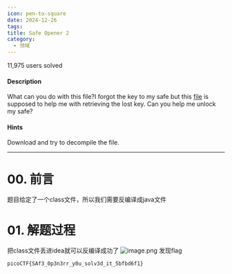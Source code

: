 ```yaml
---
icon: pen-to-square
date: 2024-12-26
tags: 
title: Safe Opener 2
category:
  - 领域
---
```

11,975 users solved
#### Description

What can you do with this file?I forgot the key to my safe but this [file](https://artifacts.picoctf.net/c/288/SafeOpener.class) is supposed to help me with retrieving the lost key. Can you help me unlock my safe?
#### Hints
Download and try to decompile the file.

----
# 00. 前言
题目给定了一个class文件，所以我们需要反编译成java文件

# 01. 解题过程
把class文件丢进idea就可以反编译成功了
![image.png](https://cdn.jsdelivr.net/gh/fakeppa/blog-img/20241226123824.png)
发现flag
```
picoCTF{SAf3_0p3n3rr_y0u_solv3d_it_5bfbd6f1}
```
